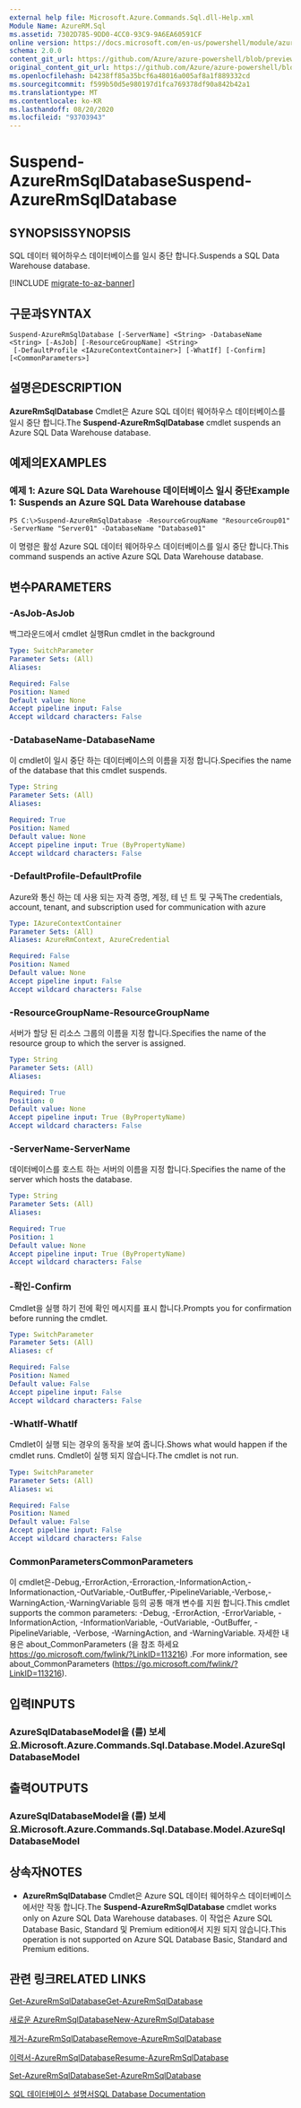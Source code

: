 ```yaml
---
external help file: Microsoft.Azure.Commands.Sql.dll-Help.xml
Module Name: AzureRM.Sql
ms.assetid: 7302D785-9DD0-4CC0-93C9-9A6EA60591CF
online version: https://docs.microsoft.com/en-us/powershell/module/azurerm.sql/suspend-azurermsqldatabase
schema: 2.0.0
content_git_url: https://github.com/Azure/azure-powershell/blob/preview/src/ResourceManager/Sql/Commands.Sql/help/Suspend-AzureRmSqlDatabase.md
original_content_git_url: https://github.com/Azure/azure-powershell/blob/preview/src/ResourceManager/Sql/Commands.Sql/help/Suspend-AzureRmSqlDatabase.md
ms.openlocfilehash: b4238ff85a35bcf6a48016a005af8a1f889332cd
ms.sourcegitcommit: f599b50d5e980197d1fca769378df90a842b42a1
ms.translationtype: MT
ms.contentlocale: ko-KR
ms.lasthandoff: 08/20/2020
ms.locfileid: "93703943"
---
```

# <span data-ttu-id="fa9a7-101">Suspend-AzureRmSqlDatabase</span><span class="sxs-lookup"><span data-stu-id="fa9a7-101">Suspend-AzureRmSqlDatabase</span></span>

## <span data-ttu-id="fa9a7-102">SYNOPSIS</span><span class="sxs-lookup"><span data-stu-id="fa9a7-102">SYNOPSIS</span></span>
<span data-ttu-id="fa9a7-103">SQL 데이터 웨어하우스 데이터베이스를 일시 중단 합니다.</span><span class="sxs-lookup"><span data-stu-id="fa9a7-103">Suspends a SQL Data Warehouse database.</span></span>

[!INCLUDE [migrate-to-az-banner](../../includes/migrate-to-az-banner.md)]

## <span data-ttu-id="fa9a7-104">구문과</span><span class="sxs-lookup"><span data-stu-id="fa9a7-104">SYNTAX</span></span>

```
Suspend-AzureRmSqlDatabase [-ServerName] <String> -DatabaseName <String> [-AsJob] [-ResourceGroupName] <String>
 [-DefaultProfile <IAzureContextContainer>] [-WhatIf] [-Confirm] [<CommonParameters>]
```

## <span data-ttu-id="fa9a7-105">설명은</span><span class="sxs-lookup"><span data-stu-id="fa9a7-105">DESCRIPTION</span></span>
<span data-ttu-id="fa9a7-106">**AzureRmSqlDatabase** Cmdlet은 Azure SQL 데이터 웨어하우스 데이터베이스를 일시 중단 합니다.</span><span class="sxs-lookup"><span data-stu-id="fa9a7-106">The **Suspend-AzureRmSqlDatabase** cmdlet suspends an Azure SQL Data Warehouse database.</span></span>

## <span data-ttu-id="fa9a7-107">예제의</span><span class="sxs-lookup"><span data-stu-id="fa9a7-107">EXAMPLES</span></span>

### <span data-ttu-id="fa9a7-108">예제 1: Azure SQL Data Warehouse 데이터베이스 일시 중단</span><span class="sxs-lookup"><span data-stu-id="fa9a7-108">Example 1: Suspends an Azure SQL Data Warehouse database</span></span>
```
PS C:\>Suspend-AzureRmSqlDatabase -ResourceGroupName "ResourceGroup01" -ServerName "Server01" -DatabaseName "Database01"
```

<span data-ttu-id="fa9a7-109">이 명령은 활성 Azure SQL 데이터 웨어하우스 데이터베이스를 일시 중단 합니다.</span><span class="sxs-lookup"><span data-stu-id="fa9a7-109">This command suspends an active Azure SQL Data Warehouse database.</span></span>

## <span data-ttu-id="fa9a7-110">변수</span><span class="sxs-lookup"><span data-stu-id="fa9a7-110">PARAMETERS</span></span>

### <span data-ttu-id="fa9a7-111">-AsJob</span><span class="sxs-lookup"><span data-stu-id="fa9a7-111">-AsJob</span></span>
<span data-ttu-id="fa9a7-112">백그라운드에서 cmdlet 실행</span><span class="sxs-lookup"><span data-stu-id="fa9a7-112">Run cmdlet in the background</span></span>
```yaml
Type: SwitchParameter
Parameter Sets: (All)
Aliases:

Required: False
Position: Named
Default value: None
Accept pipeline input: False
Accept wildcard characters: False
```

### <span data-ttu-id="fa9a7-113">-DatabaseName</span><span class="sxs-lookup"><span data-stu-id="fa9a7-113">-DatabaseName</span></span>
<span data-ttu-id="fa9a7-114">이 cmdlet이 일시 중단 하는 데이터베이스의 이름을 지정 합니다.</span><span class="sxs-lookup"><span data-stu-id="fa9a7-114">Specifies the name of the database that this cmdlet suspends.</span></span>

```yaml
Type: String
Parameter Sets: (All)
Aliases:

Required: True
Position: Named
Default value: None
Accept pipeline input: True (ByPropertyName)
Accept wildcard characters: False
```

### <span data-ttu-id="fa9a7-115">-DefaultProfile</span><span class="sxs-lookup"><span data-stu-id="fa9a7-115">-DefaultProfile</span></span>
<span data-ttu-id="fa9a7-116">Azure와 통신 하는 데 사용 되는 자격 증명, 계정, 테 넌 트 및 구독</span><span class="sxs-lookup"><span data-stu-id="fa9a7-116">The credentials, account, tenant, and subscription used for communication with azure</span></span>

```yaml
Type: IAzureContextContainer
Parameter Sets: (All)
Aliases: AzureRmContext, AzureCredential

Required: False
Position: Named
Default value: None
Accept pipeline input: False
Accept wildcard characters: False
```

### <span data-ttu-id="fa9a7-117">-ResourceGroupName</span><span class="sxs-lookup"><span data-stu-id="fa9a7-117">-ResourceGroupName</span></span>
<span data-ttu-id="fa9a7-118">서버가 할당 된 리소스 그룹의 이름을 지정 합니다.</span><span class="sxs-lookup"><span data-stu-id="fa9a7-118">Specifies the name of the resource group to which the server is assigned.</span></span>

```yaml
Type: String
Parameter Sets: (All)
Aliases:

Required: True
Position: 0
Default value: None
Accept pipeline input: True (ByPropertyName)
Accept wildcard characters: False
```

### <span data-ttu-id="fa9a7-119">-ServerName</span><span class="sxs-lookup"><span data-stu-id="fa9a7-119">-ServerName</span></span>
<span data-ttu-id="fa9a7-120">데이터베이스를 호스트 하는 서버의 이름을 지정 합니다.</span><span class="sxs-lookup"><span data-stu-id="fa9a7-120">Specifies the name of the server which hosts the database.</span></span>

```yaml
Type: String
Parameter Sets: (All)
Aliases:

Required: True
Position: 1
Default value: None
Accept pipeline input: True (ByPropertyName)
Accept wildcard characters: False
```

### <span data-ttu-id="fa9a7-121">-확인</span><span class="sxs-lookup"><span data-stu-id="fa9a7-121">-Confirm</span></span>
<span data-ttu-id="fa9a7-122">Cmdlet을 실행 하기 전에 확인 메시지를 표시 합니다.</span><span class="sxs-lookup"><span data-stu-id="fa9a7-122">Prompts you for confirmation before running the cmdlet.</span></span>

```yaml
Type: SwitchParameter
Parameter Sets: (All)
Aliases: cf

Required: False
Position: Named
Default value: False
Accept pipeline input: False
Accept wildcard characters: False
```

### <span data-ttu-id="fa9a7-123">-WhatIf</span><span class="sxs-lookup"><span data-stu-id="fa9a7-123">-WhatIf</span></span>
<span data-ttu-id="fa9a7-124">Cmdlet이 실행 되는 경우의 동작을 보여 줍니다.</span><span class="sxs-lookup"><span data-stu-id="fa9a7-124">Shows what would happen if the cmdlet runs.</span></span>
<span data-ttu-id="fa9a7-125">Cmdlet이 실행 되지 않습니다.</span><span class="sxs-lookup"><span data-stu-id="fa9a7-125">The cmdlet is not run.</span></span>

```yaml
Type: SwitchParameter
Parameter Sets: (All)
Aliases: wi

Required: False
Position: Named
Default value: False
Accept pipeline input: False
Accept wildcard characters: False
```

### <span data-ttu-id="fa9a7-126">CommonParameters</span><span class="sxs-lookup"><span data-stu-id="fa9a7-126">CommonParameters</span></span>
<span data-ttu-id="fa9a7-127">이 cmdlet은-Debug,-ErrorAction,-Erroraction,-InformationAction,-Informationaction,-OutVariable,-OutBuffer,-PipelineVariable,-Verbose,-WarningAction,-WarningVariable 등의 공통 매개 변수를 지원 합니다.</span><span class="sxs-lookup"><span data-stu-id="fa9a7-127">This cmdlet supports the common parameters: -Debug, -ErrorAction, -ErrorVariable, -InformationAction, -InformationVariable, -OutVariable, -OutBuffer, -PipelineVariable, -Verbose, -WarningAction, and -WarningVariable.</span></span> <span data-ttu-id="fa9a7-128">자세한 내용은 about_CommonParameters (을 참조 하세요 https://go.microsoft.com/fwlink/?LinkID=113216) .</span><span class="sxs-lookup"><span data-stu-id="fa9a7-128">For more information, see about_CommonParameters (https://go.microsoft.com/fwlink/?LinkID=113216).</span></span>

## <span data-ttu-id="fa9a7-129">입력</span><span class="sxs-lookup"><span data-stu-id="fa9a7-129">INPUTS</span></span>

### <span data-ttu-id="fa9a7-130">AzureSqlDatabaseModel을 (를) 보세요.</span><span class="sxs-lookup"><span data-stu-id="fa9a7-130">Microsoft.Azure.Commands.Sql.Database.Model.AzureSqlDatabaseModel</span></span>

## <span data-ttu-id="fa9a7-131">출력</span><span class="sxs-lookup"><span data-stu-id="fa9a7-131">OUTPUTS</span></span>

### <span data-ttu-id="fa9a7-132">AzureSqlDatabaseModel을 (를) 보세요.</span><span class="sxs-lookup"><span data-stu-id="fa9a7-132">Microsoft.Azure.Commands.Sql.Database.Model.AzureSqlDatabaseModel</span></span>

## <span data-ttu-id="fa9a7-133">상속자</span><span class="sxs-lookup"><span data-stu-id="fa9a7-133">NOTES</span></span>
* <span data-ttu-id="fa9a7-134">**AzureRmSqlDatabase** Cmdlet은 Azure SQL 데이터 웨어하우스 데이터베이스 에서만 작동 합니다.</span><span class="sxs-lookup"><span data-stu-id="fa9a7-134">The **Suspend-AzureRmSqlDatabase** cmdlet works only on Azure SQL Data Warehouse databases.</span></span> <span data-ttu-id="fa9a7-135">이 작업은 Azure SQL Database Basic, Standard 및 Premium edition에서 지원 되지 않습니다.</span><span class="sxs-lookup"><span data-stu-id="fa9a7-135">This operation is not supported on Azure SQL Database Basic, Standard and Premium editions.</span></span>

## <span data-ttu-id="fa9a7-136">관련 링크</span><span class="sxs-lookup"><span data-stu-id="fa9a7-136">RELATED LINKS</span></span>

[<span data-ttu-id="fa9a7-137">Get-AzureRmSqlDatabase</span><span class="sxs-lookup"><span data-stu-id="fa9a7-137">Get-AzureRmSqlDatabase</span></span>](./Get-AzureRmSqlDatabase.md)

[<span data-ttu-id="fa9a7-138">새로운 AzureRmSqlDatabase</span><span class="sxs-lookup"><span data-stu-id="fa9a7-138">New-AzureRmSqlDatabase</span></span>](./New-AzureRmSqlDatabase.md)

[<span data-ttu-id="fa9a7-139">제거-AzureRmSqlDatabase</span><span class="sxs-lookup"><span data-stu-id="fa9a7-139">Remove-AzureRmSqlDatabase</span></span>](./Remove-AzureRmSqlDatabase.md)

[<span data-ttu-id="fa9a7-140">이력서-AzureRmSqlDatabase</span><span class="sxs-lookup"><span data-stu-id="fa9a7-140">Resume-AzureRmSqlDatabase</span></span>](./Resume-AzureRmSqlDatabase.md)

[<span data-ttu-id="fa9a7-141">Set-AzureRmSqlDatabase</span><span class="sxs-lookup"><span data-stu-id="fa9a7-141">Set-AzureRmSqlDatabase</span></span>](./Set-AzureRmSqlDatabase.md)

[<span data-ttu-id="fa9a7-142">SQL 데이터베이스 설명서</span><span class="sxs-lookup"><span data-stu-id="fa9a7-142">SQL Database Documentation</span></span>](https://docs.microsoft.com/azure/sql-database/)


